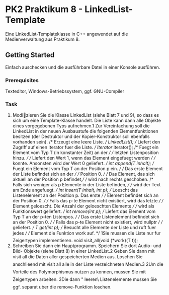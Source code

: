 # PK2 Praktikum 8 - LinkedList-Template

Eine LinkedList-Templateklasse in C++ angewendet auf die Medienverwaltung aus Praktikum 8.

## Getting Started

Einfach auschecken und die ausführbare Datei in einer Konsole ausführen.

### Prerequisites

Texteditor,
Windows-Betriebssystem,
ggf. GNU-Compiler

### Task

1. Modizieren Sie die Klasse LinkedList (siehe Blatt 7 und 9), so dass es sich
um eine Template-Klasse handelt. Die Liste kann dann alle Objekte eines vorgegebenen
Typs aufnehmen.1 Zur Vereinfachung soll die LinkedList in der neuen
Ausbaustufe die folgenden Elementfunktionen besitzen (der Destruktor und der
Kopier-Konstruktor soll ebenfalls vorhanden sein).
/* Erzeugt eine leere Liste. */
LinkedList();
/* Liefert den Zugriff auf einen Iterator fuer die Liste. */
Iterator<T>* iterator();
/* Fuegt ein Element vom Typ T (in konstanter Zeit) an der */
/* letzten Listenposition hinzu. */
/* Liefert den Wert 1, wenn das Element eingefuegt werden */
/* konnte. Ansonsten wird der Wert 0 geliefert. */
int append(T inhalt);
/* Fuegt ein Element vom Typ T an der Position p ein. */
/* Das erste Element der Liste befindet sich an der */
/* Position 0. */
/* Das Element, das sich aktuell an der Position p befindet,*/
/* wird nach rechts geschoben.
/* Falls sich weniger als p Elemente in der Liste befinden, */
/* wird der Text am Ende angefuegt. */
int insert(T inhalt, int p);
/* Loescht das Listenelement an der Position p. Das erste */
/* Element befindet sich an der Position 0. */
/* Falls das p-te Element nicht existiert, wird das letzte */
/* Element geloescht. Die Anzahl der geloeschten Elemente */
/* wird als Funktionswert geliefert. */
int remove(int p);
/* Liefert das Element vom Typ T an der p-ten Listenpos. */
/* Das erste Listenelement befindet sich an der Position 0. */
/* Falls das p-te Element nicht existiert, wird nullptr */
/* geliefert. */
T get(int p);
/* Besucht alle Elemente der Liste und ruft fuer jedes */
/* Element die Funktion work auf. */
1Sie mussen die Liste nur fur Zeigertypen implementieren.
void visit_all(void (*work)(T t));
2. Schreiben Sie dann ein Hauptprogramm. Speichern Sie dort Audio- und Bild-
Objekte (siehe Blatt 8) in einer LinkedList.2 Geben Sie dann mit visit all
die Daten aller gespeicherten Medien aus. Loschen Sie anschlieend mit visit all
alle in der Liste verzeichneten Medien.3
2Um die Vorteile des Polymorphismus nutzen zu konnen, mussen Sie mit Zeigertypen arbeiten.
3Die dann
"
leeren\ Listenelemente mussen Sie ggf. separat uber die remove-Funktion loschen.
